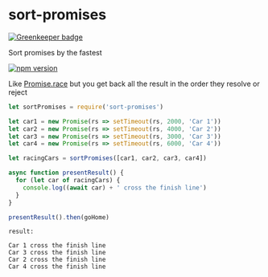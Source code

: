 # sort-promises

[![Greenkeeper badge](https://badges.greenkeeper.io/jimmywarting/sort-promises.svg)](https://greenkeeper.io/)

Sort promises by the fastest

[![npm version][npm-image]][npm-url]

Like [Promise.race][1] but you get back all the result in the order they resolve or reject

```js
let sortPromises = require('sort-promises')

let car1 = new Promise(rs => setTimeout(rs, 2000, 'Car 1'))
let car2 = new Promise(rs => setTimeout(rs, 4000, 'Car 2'))
let car3 = new Promise(rs => setTimeout(rs, 3000, 'Car 3'))
let car4 = new Promise(rs => setTimeout(rs, 6000, 'Car 4'))

let racingCars = sortPromises([car1, car2, car3, car4])

async function presentResult() {
  for (let car of racingCars) {
    console.log((await car) + ' cross the finish line')
  }
}

presentResult().then(goHome)
```
```
result: 

Car 1 cross the finish line
Car 3 cross the finish line
Car 2 cross the finish line
Car 4 cross the finish line
```

 [1]: https://developer.mozilla.org/en/docs/Web/JavaScript/Reference/Global_Objects/Promise/race
 [npm-image]: https://img.shields.io/npm/v/sort-promises.svg?style=flat-square
 [npm-url]: https://www.npmjs.com/package/sort-promises
